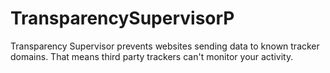 # TransparencySupervisorP
Transparency Supervisor prevents websites sending data to known tracker domains. That means third party trackers can't monitor your activity. 
